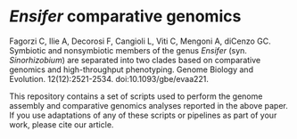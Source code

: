# *Ensifer* comparative genomics

Fagorzi C, Ilie A, Decorosi F, Cangioli L, Viti C, Mengoni A, diCenzo GC. Symbiotic and nonsymbiotic members of the genus *Ensifer* (syn. *Sinorhizobium*) are separated into two clades based on comparative genomics and high-throughput phenotyping. Genome Biology and Evolution. 12(12):2521-2534. doi:10.1093/gbe/evaa221.

This repository contains a set of scripts used to perform the genome assembly and comparative genomics analyses reported in the above paper. If you use adaptations of any of these scripts or pipelines as part of your work, please cite our article.
